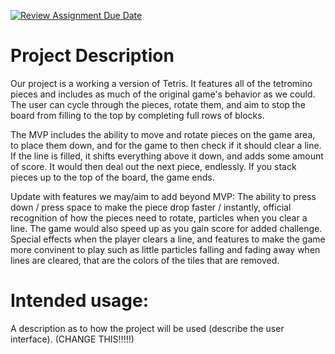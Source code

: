 [![Review Assignment Due Date](https://classroom.github.com/assets/deadline-readme-button-22041afd0340ce965d47ae6ef1cefeee28c7c493a6346c4f15d667ab976d596c.svg)](https://classroom.github.com/a/YxXKqIeT)
# Project Description

Our project is a working a version of Tetris. It features all of the tetromino pieces and includes as much of the original game's behavior as we could. The user can cycle through the pieces, rotate them, and aim to stop the board from filling to the top by completing full rows of blocks.

The MVP includes the ability to move and rotate pieces on the game area, to place them down, and for the game to then check if it should clear a line. If the line is filled, it shifts everything above it down, and adds some amount of score. It would then deal out the next piece, endlessly. If you stack pieces up to the top of the board, the game ends. 

Update with features we may/aim to add beyond MVP: The ability to press down / press space to make the piece drop faster / instantly, official recognition of how the pieces need to rotate, particles when you clear a line. The game would also speed up as you gain score for added challenge. Special effects when the player clears a line, and features to make the game more convinent to play such as little particles falling and fading away when lines are cleared, that are the colors of the tiles that are removed.

# Intended usage:

A description as to how the project will be used (describe the user interface). (CHANGE THIS!!!!!)
  
